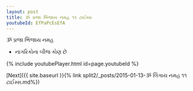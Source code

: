 ```yaml
---
layout: post
title: ૐ પ્રજા ભિંજાય નમહ ૧૧ ટાઈમ્સ
youtubeId: EfPaPcEsEfA
---
```

 
 
 ૐ પ્રજા ભિંજાય નમહ  
 
 -  નાગરિકોના બીજ કોણ છે 
 
  
 
  
 
 
 
 
 
 


{% include youtubePlayer.html id=page.youtubeId %}
 
[Next]({{ site.baseurl }}{% link  split2/_posts/2015-01-13-ૐ લિંગાય નમહ ૧૧ ટાઈમ્સ.md%})
 
